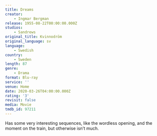 ```yaml
---
title: Dreams
creator:
    - Ingmar Bergman
release: 1955-08-22T00:00:00.000Z
studios:
    - Sandrews
original_title: Kvinnodröm
original_language: sv
language:
    - Swedish
country:
    - Sweden
length: 87
genre:
    - Drama
format: Blu-ray
service: ''
venue: Home
date: 2020-03-26T04:00:00.000Z
rating: '3'
revisit: false
media: Movie
tmdb_id: 97211
---
```


Has some very interesting sequences, like the wordless opening, and the moment on the train, but otherwise isn’t much.

